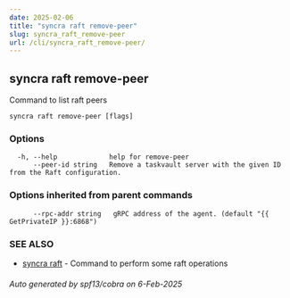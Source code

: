 ```yaml
---
date: 2025-02-06
title: "syncra raft remove-peer"
slug: syncra_raft_remove-peer
url: /cli/syncra_raft_remove-peer/
---
```

## syncra raft remove-peer

Command to list raft peers

```
syncra raft remove-peer [flags]
```

### Options

```
  -h, --help             help for remove-peer
      --peer-id string   Remove a taskvault server with the given ID from the Raft configuration.
```

### Options inherited from parent commands

```
      --rpc-addr string   gRPC address of the agent. (default "{{ GetPrivateIP }}:6868")
```

### SEE ALSO

* [syncra raft](/cli/syncra_raft/)	 - Command to perform some raft operations

###### Auto generated by spf13/cobra on 6-Feb-2025
